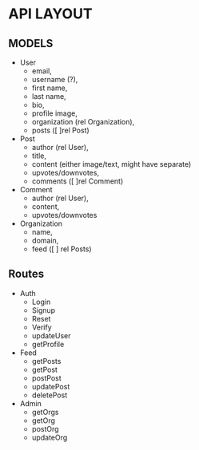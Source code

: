 # API LAYOUT

## MODELS

- User
  - email,
  - username (?),
  - first name,
  - last name,
  - bio,
  - profile image,
  - organization (rel Organization),
  - posts ([ ]rel Post)
- Post
  - author (rel User),
  - title,
  - content (either image/text, might have separate)
  - upvotes/downvotes,
  - comments ([ ]rel Comment)
- Comment
  - author (rel User),
  - content,
  - upvotes/downvotes
- Organization
  - name,
  - domain,
  - feed ([ ] rel Posts)

## Routes

- Auth
  - Login
  - Signup
  - Reset
  - Verify
  - updateUser
  - getProfile
- Feed
  - getPosts
  - getPost
  - postPost
  - updatePost
  - deletePost
- Admin
  - getOrgs
  - getOrg
  - postOrg
  - updateOrg
